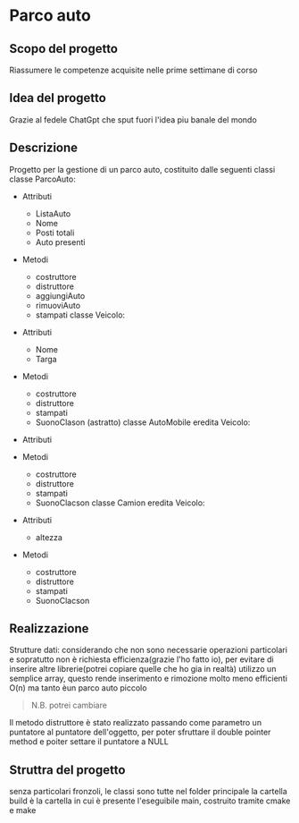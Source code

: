 # Parco auto
## Scopo del progetto
Riassumere le competenze acquisite nelle prime settimane di corso
## Idea del progetto
Grazie al fedele ChatGpt che sput fuori l'idea piu banale del mondo
## Descrizione 
Progetto per la gestione di un parco auto, costituito dalle seguenti classi
classe ParcoAuto:
* Attributi
    - ListaAuto
    - Nome
    - Posti totali
    - Auto presenti
* Metodi
    - costruttore
    - distruttore
    - aggiungiAuto
    - rimuoviAuto
    - stampati
classe Veicolo:
* Attributi
    - Nome
    - Targa
* Metodi
    - costruttore
    - distruttore
    - stampati
    - SuonoClason (astratto)
classe AutoMobile eredita Veicolo:
* Attributi

* Metodi
    - costruttore
    - distruttore
    - stampati
    - SuonoClacson
classe Camion eredita Veicolo:
* Attributi 
    - altezza
* Metodi
    - costruttore
    - distruttore
    - stampati
    - SuonoClacson
## Realizzazione
Strutture dati: considerando che non sono necessarie operazioni particolari e sopratutto non è richiesta efficienza(grazie l'ho fatto io), per evitare di inserire altre librerie(potrei copiare quelle che ho gia in realtà) utilizzo un semplice array, questo rende inserimento e rimozione molto meno efficienti O(n) ma tanto èun parco auto piccolo
>N.B. potrei cambiare

Il metodo distruttore è stato realizzato passando come parametro un puntatore al puntatore dell'oggetto, per poter sfruttare il double pointer method e poiter settare il puntatore a NULL
## Struttra del progetto
senza particolari fronzoli, le classi sono tutte nel folder principale
la cartella build è la cartella in cui è presente l'eseguibile main, costruito tramite cmake e make 


